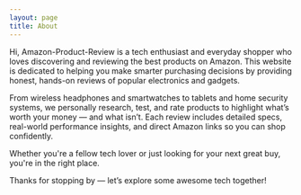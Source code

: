 ```yaml
---
layout: page
title: About
---
```

Hi, Amazon-Product-Review is a tech enthusiast and everyday shopper who loves discovering and reviewing the best products on Amazon. This website is dedicated to helping you make smarter purchasing decisions by providing honest, hands-on reviews of popular electronics and gadgets.

From wireless headphones and smartwatches to tablets and home security systems, we personally research, test, and rate products to highlight what’s worth your money — and what isn’t. Each review includes detailed specs, real-world performance insights, and direct Amazon links so you can shop confidently.

Whether you're a fellow tech lover or just looking for your next great buy, you're in the right place.

Thanks for stopping by — let’s explore some awesome tech together!
<p class="message">

</p>



